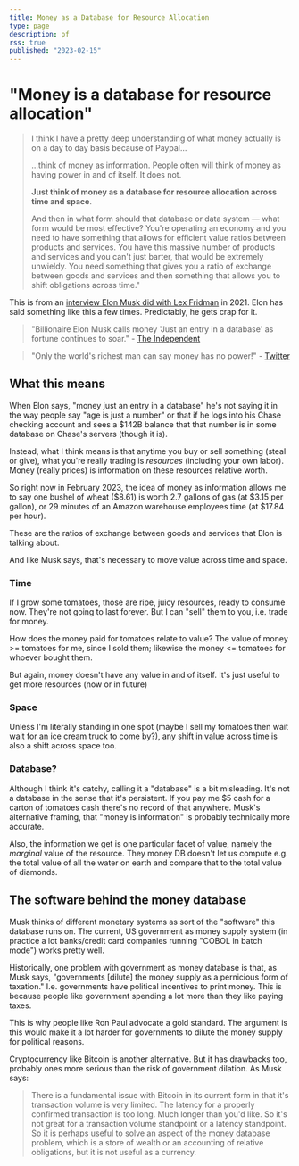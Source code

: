 ```yaml
---
title: Money as a Database for Resource Allocation
type: page
description: pf
rss: true
published: "2023-02-15"
---
```


# "Money is a database for resource allocation"

> I think I have a pretty deep understanding of what money actually is on a day
> to day basis because of Paypal...
>
>...think of money as information. People often will think of money as having
power in and of itself. It does not.
> 
> **Just think of money as a database for resource allocation across time and
> space**.
>
> And then in what form should that database or data system — what form would
> be most effective? You're operating an economy and you need to have something
> that allows for efficient value ratios between products and services. You
> have this massive number of products and services and you can't just barter,
> that would be extremely unwieldy. You need something that gives you a ratio
> of exchange between goods and services and then something that allows you to
> shift obligations across time."

This is from an [interview Elon Musk did with Lex Fridman](https://www.youtube.com/watch?v=DxREm3s1scA) in 2021. Elon has said
something like this a few times. Predictably, he gets crap for it.

> "Billionaire Elon Musk calls money 'Just an entry in a database' as fortune
  continues to soar." - [The Independent](https://www.independent.co.uk/space/musk-tesla-founder-spacex-money-b1768311.html)

> "Only the world's richest man can say money has no power!" - [Twitter](https://www.hindustantimes.com/world-news/elon-musk-s-money-doesn-t-have-power-video-goes-viral-watch-101658635350679.html)

## What this means
When Elon says, "money just an entry in a database" he's not saying it in the
way people say "age is just a number" or that if he logs into his Chase
checking account and sees a $142B balance that that number is in some database
on Chase's servers (though it is).

Instead, what I think means is that anytime you buy or sell something (steal or
give), what you're really trading is *resources* (including your own labor).
Money (really prices) is information on these resources relative worth.

So right now in February 2023, the idea of money as information allows me to
say one bushel of wheat ($8.61) is worth 2.7 gallons of gas (at $3.15 per
gallon), or 29 minutes of an Amazon warehouse employees time (at $17.84 per
hour).

These are the ratios of exchange between goods and services that Elon is talking
about.

And like Musk says, that's necessary to move value across time and space.

### Time
If I grow some tomatoes, those are ripe, juicy resources, ready to consume now.
They're not going to last forever. But I can "sell" them to you, i.e. trade for
money. 

How does the money paid for tomatoes relate to value? The value of money >=
tomatoes for me, since I sold them; likewise the money <= tomatoes for whoever
bought them.

But again, money doesn't have any value in and of itself. It's just useful to
get more resources (now or in future)

### Space
Unless I'm literally standing in one spot (maybe I sell my tomatoes then wait
wait for an ice cream truck to come by?), any shift in value across time is
also a shift across space too.

### Database?
Although I think it's catchy, calling it a "database" is a bit misleading. It's
not a database in the sense that it's persistent. If you pay me $5 cash for a
carton of tomatoes cash there's no record of that anywhere. Musk's alternative
framing, that "money is information" is probably technically more accurate.

Also, the information we get is one particular facet of value, namely the
*marginal* value of the resource. They money DB doesn't let us compute e.g. the
total value of all the water on earth and compare that to the total value of
diamonds.

## The software behind the money database
Musk thinks of different monetary systems as sort of the "software" this
database runs on. The current, US government as money supply system (in
practice a lot banks/credit card companies running "COBOL in batch mode") works
pretty well.

Historically, one problem with government as money database is that, as Musk
says, "governments [dilute] the money supply as a pernicious form of taxation."
I.e. governments have political incentives to print money. This is because
people like government spending a lot more than they like paying taxes.

This is why people like Ron Paul advocate a gold standard. The argument is this
would make it a lot harder for governments to dilute the money supply for
political reasons.

Cryptocurrency like Bitcoin is another alternative. But it has drawbacks too,
probably ones more serious than the risk of government dilation. As Musk says:

> There is a fundamental issue with Bitcoin in its current form in that it's
> transaction volume is very limited. The latency for a properly confirmed
> transaction is too long. Much longer than you'd like. So it's not great for a
> transaction volume standpoint or a latency standpoint. So it is perhaps
> useful to solve an aspect of the money database problem, which is a store of
> wealth or an accounting of relative obligations, but it is not useful as a
> currency.

<comments/>
